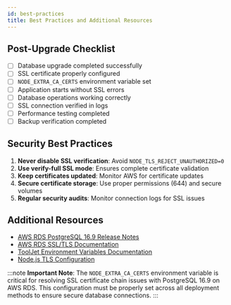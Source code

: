 ```yaml
---
id: best-practices
title: Best Practices and Additional Resources
---
```


## Post-Upgrade Checklist

- [ ] Database upgrade completed successfully
- [ ] SSL certificate properly configured
- [ ] `NODE_EXTRA_CA_CERTS` environment variable set
- [ ] Application starts without SSL errors
- [ ] Database operations working correctly
- [ ] SSL connection verified in logs
- [ ] Performance testing completed
- [ ] Backup verification completed

## Security Best Practices

1. **Never disable SSL verification**: Avoid `NODE_TLS_REJECT_UNAUTHORIZED=0`
2. **Use verify-full SSL mode**: Ensures complete certificate validation
3. **Keep certificates updated**: Monitor AWS for certificate updates
4. **Secure certificate storage**: Use proper permissions (644) and secure volumes
5. **Regular security audits**: Monitor connection logs for SSL issues

## Additional Resources

- [AWS RDS PostgreSQL 16.9 Release Notes](https://docs.aws.amazon.com/AmazonRDS/latest/PostgreSQLReleaseNotes/)
- [AWS RDS SSL/TLS Documentation](https://docs.aws.amazon.com/AmazonRDS/latest/UserGuide/UsingWithRDS.SSL.html)
- [ToolJet Environment Variables Documentation](https://docs.tooljet.com/docs/setup/env-vars/)
- [Node.js TLS Configuration](https://nodejs.org/api/tls.html)

:::note
**Important Note**: The `NODE_EXTRA_CA_CERTS` environment variable is critical for resolving SSL certificate chain issues with PostgreSQL 16.9 on AWS RDS. This configuration must be properly set across all deployment methods to ensure secure database connections.
:::
